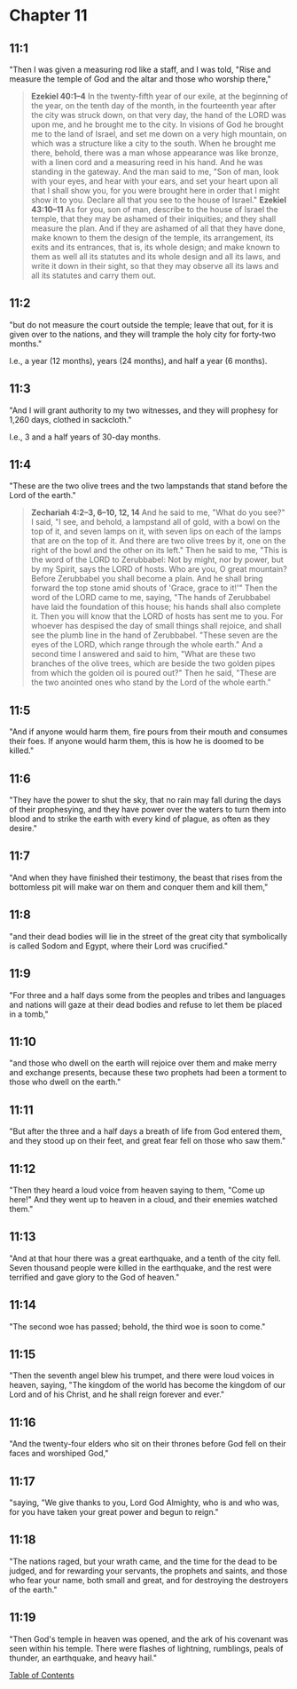 # Chapter 11 #

## 11:1 ##
"Then I was given a measuring rod like a staff, and I was told, "Rise and measure the temple of God and the altar and those who worship there,"

>**Ezekiel 40:1–4**
In the twenty-fifth year of our exile, at the beginning of the year, on the tenth day of the month, in the fourteenth year after the city was struck down, on that very day, the hand of the LORD was upon me, and he brought me to the city. In visions of God he brought me to the land of Israel, and set me down on a very high mountain, on which was a structure like a city to the south. When he brought me there, behold, there was a man whose appearance was like bronze, with a linen cord and a measuring reed in his hand. And he was standing in the gateway. And the man said to me, "Son of man, look with your eyes, and hear with your ears, and set your heart upon all that I shall show you, for you were brought here in order that I might show it to you. Declare all that you see to the house of Israel."
>**Ezekiel 43:10–11**
As for you, son of man, describe to the house of Israel the temple, that they may be ashamed of their iniquities; and they shall measure the plan. And if they are ashamed of all that they have done, make known to them the design of the temple, its arrangement, its exits and its entrances, that is, its whole design; and make known to them as well all its statutes and its whole design and all its laws, and write it down in their sight, so that they may observe all its laws and all its statutes and carry them out.

## 11:2 ##
"but do not measure the court outside the temple; leave that out, for it is given over to the nations, and they will trample the holy city for forty-two months."

I.e., a year (12 months), years (24 months), and half a year (6 months).


## 11:3 ##
"And I will grant authority to my two witnesses, and they will prophesy for 1,260 days, clothed in sackcloth."

I.e., 3 and a half years of 30-day months.


## 11:4 ##
"These are the two olive trees and the two lampstands that stand before the Lord of the earth."

>**Zechariah 4:2–3, 6–10, 12, 14**
And he said to me, "What do you see?" I said, "I see, and behold, a lampstand all of gold, with a bowl on the top of it, and seven lamps on it, with seven lips on each of the lamps that are on the top of it. And there are two olive trees by it, one on the right of the bowl and the other on its left."
Then he said to me, "This is the word of the LORD to Zerubbabel: Not by might, nor by power, but by my Spirit, says the LORD of hosts. Who are you, O great mountain? Before Zerubbabel you shall become a plain. And he shall bring forward the top stone amid shouts of 'Grace, grace to it!'" Then the word of the LORD came to me, saying, "The hands of Zerubbabel have laid the foundation of this house; his hands shall also complete it. Then you will know that the LORD of hosts has sent me to you. For whoever has despised the day of small things shall rejoice, and shall see the plumb line in the hand of Zerubbabel. "These seven are the eyes of the LORD, which range through the whole earth."
And a second time I answered and said to him, "What are these two branches of the olive trees, which are beside the two golden pipes from which the golden oil is poured out?"
Then he said, "These are the two anointed ones who stand by the Lord of the whole earth."


## 11:5 ##
"And if anyone would harm them, fire pours from their mouth and consumes their foes. If anyone would harm them, this is how he is doomed to be killed."


## 11:6 ##
"They have the power to shut the sky, that no rain may fall during the days of their prophesying, and they have power over the waters to turn them into blood and to strike the earth with every kind of plague, as often as they desire."


## 11:7 ##
"And when they have finished their testimony, the beast that rises from the bottomless pit will make war on them and conquer them and kill them,"


## 11:8 ##
"and their dead bodies will lie in the street of the great city that symbolically is called Sodom and Egypt, where their Lord was crucified."


## 11:9 ##
"For three and a half days some from the peoples and tribes and languages and nations will gaze at their dead bodies and refuse to let them be placed in a tomb,"


## 11:10 ##
"and those who dwell on the earth will rejoice over them and make merry and exchange presents, because these two prophets had been a torment to those who dwell on the earth."


## 11:11 ##
"But after the three and a half days a breath of life from God entered them, and they stood up on their feet, and great fear fell on those who saw them."


## 11:12 ##
"Then they heard a loud voice from heaven saying to them, "Come up here!" And they went up to heaven in a cloud, and their enemies watched them."


## 11:13 ##
"And at that hour there was a great earthquake, and a tenth of the city fell. Seven thousand people were killed in the earthquake, and the rest were terrified and gave glory to the God of heaven."


## 11:14 ##
"The second woe has passed; behold, the third woe is soon to come."


## 11:15 ##
"Then the seventh angel blew his trumpet, and there were loud voices in heaven, saying, "The kingdom of the world has become the kingdom of our Lord and of his Christ, and he shall reign forever and ever."


## 11:16 ##
"And the twenty-four elders who sit on their thrones before God fell on their faces and worshiped God,"


## 11:17 ##
"saying, "We give thanks to you, Lord God Almighty, who is and who was, for you have taken your great power and begun to reign."


## 11:18 ##
"The nations raged, but your wrath came, and the time for the dead to be judged, and for rewarding your servants, the prophets and saints, and those who fear your name, both small and great, and for destroying the destroyers of the earth."


## 11:19 ##
"Then God's temple in heaven was opened, and the ark of his covenant was seen within his temple. There were flashes of lightning, rumblings, peals of thunder, an earthquake, and heavy hail."


[Table of Contents](#revelation)
